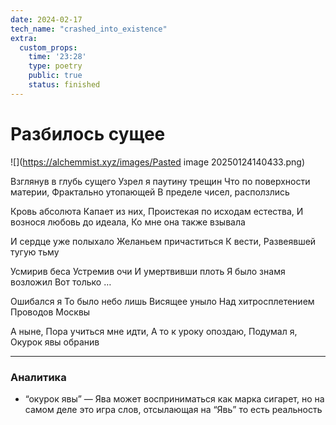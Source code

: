 ```yaml
---
date: 2024-02-17
tech_name: "crashed_into_existence"
extra:
  custom_props:
    time: '23:28'
    type: poetry
    public: true
    status: finished
---
```


# Разбилось сущее

![](https://alchemmist.xyz/images/Pasted image 20250124140433.png)

Взглянув в глубь сущего
Узрел я паутину трещин
Что по поверхности материи,
Фрактально утопающей 
В пределе чисел, расползлись 

Кровь абсолюта 
Капает из них,
Проистекая по исходам естества,
И вознося любовь до идеала,
Ко мне она также взывала

И сердце уже полыхало
Желаньем причаститься 
К вести,
Развеявшей тугую тьму

Усмирив беса
Устремив очи
И умертвивши плоть
Я было знамя возложил
Вот только …

Ошибался я
То было небо лишь
Висящее уныло
Над хитросплетением 
Проводов Москвы

А ныне,
Пора учиться мне идти,
А то к уроку опоздаю,
Подумал я,
Окурок явы обранив

___

### Аналитика
- “окурок явы” — Ява может восприниматься как марка сигарет, но на самом деле это игра слов, отсылающая на “Явь” то есть реальность 


